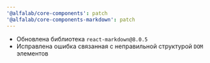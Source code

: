 ```yaml
---
'@alfalab/core-components': patch
'@alfalab/core-components-markdown': patch
---
```


- Обновлена библиотека `react-markdown@8.0.5`
- Исправлена ошибка связанная с неправильной структурой `DOM` элементов
